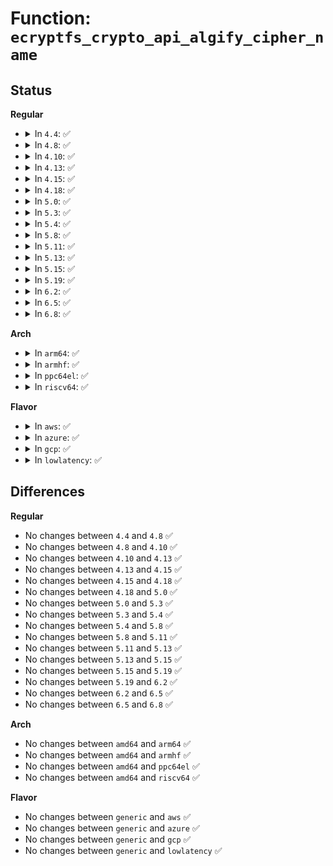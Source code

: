 # Function: <code>ecryptfs_crypto_api_algify_cipher_name</code>

## Status
<b>Regular</b>
<ul>
<li>
<details>
<summary>In <code>4.4</code>: ✅</summary>

```c
int ecryptfs_crypto_api_algify_cipher_name(char **algified_name, char *cipher_name, char *chaining_modifier);
```

**Collision:** Unique Static

**Inline:** No

**Transformation:** False

**Instances:**

```
In fs/ecryptfs/crypto.c (ffffffff81304fd0)
Location: fs/ecryptfs/crypto.c:138
Inline: False
Direct callers:
  - fs/ecryptfs/crypto.c:ecryptfs_init_crypt_ctx
  - fs/ecryptfs/crypto.c:ecryptfs_add_new_key_tfm
```
**Symbols:**

```
ffffffff81304fd0-ffffffff81305042: ecryptfs_crypto_api_algify_cipher_name (STB_LOCAL)
```
</details>
</li>
<li>
<details>
<summary>In <code>4.8</code>: ✅</summary>

```c
int ecryptfs_crypto_api_algify_cipher_name(char **algified_name, char *cipher_name, char *chaining_modifier);
```

**Collision:** Unique Static

**Inline:** No

**Transformation:** False

**Instances:**

```
In fs/ecryptfs/crypto.c (ffffffff81338fc0)
Location: fs/ecryptfs/crypto.c:120
Inline: False
Direct callers:
  - fs/ecryptfs/crypto.c:ecryptfs_add_new_key_tfm
  - fs/ecryptfs/crypto.c:ecryptfs_init_crypt_ctx
```
**Symbols:**

```
ffffffff81338fc0-ffffffff81339032: ecryptfs_crypto_api_algify_cipher_name (STB_LOCAL)
```
</details>
</li>
<li>
<details>
<summary>In <code>4.10</code>: ✅</summary>

```c
int ecryptfs_crypto_api_algify_cipher_name(char **algified_name, char *cipher_name, char *chaining_modifier);
```

**Collision:** Unique Static

**Inline:** No

**Transformation:** False

**Instances:**

```
In fs/ecryptfs/crypto.c (ffffffff8134ed60)
Location: fs/ecryptfs/crypto.c:120
Inline: False
Direct callers:
  - fs/ecryptfs/crypto.c:ecryptfs_add_new_key_tfm
  - fs/ecryptfs/crypto.c:ecryptfs_init_crypt_ctx
```
**Symbols:**

```
ffffffff8134ed60-ffffffff8134edd2: ecryptfs_crypto_api_algify_cipher_name (STB_LOCAL)
```
</details>
</li>
<li>
<details>
<summary>In <code>4.13</code>: ✅</summary>

```c
int ecryptfs_crypto_api_algify_cipher_name(char **algified_name, char *cipher_name, char *chaining_modifier);
```

**Collision:** Unique Static

**Inline:** No

**Transformation:** False

**Instances:**

```
In fs/ecryptfs/crypto.c (ffffffff81363820)
Location: fs/ecryptfs/crypto.c:120
Inline: False
Direct callers:
  - fs/ecryptfs/crypto.c:ecryptfs_add_new_key_tfm
  - fs/ecryptfs/crypto.c:ecryptfs_init_crypt_ctx
```
**Symbols:**

```
ffffffff81363820-ffffffff81363892: ecryptfs_crypto_api_algify_cipher_name (STB_LOCAL)
```
</details>
</li>
<li>
<details>
<summary>In <code>4.15</code>: ✅</summary>

```c
int ecryptfs_crypto_api_algify_cipher_name(char **algified_name, char *cipher_name, char *chaining_modifier);
```

**Collision:** Unique Static

**Inline:** No

**Transformation:** False

**Instances:**

```
In fs/ecryptfs/crypto.c (ffffffff81388590)
Location: fs/ecryptfs/crypto.c:106
Inline: False
Direct callers:
  - fs/ecryptfs/crypto.c:ecryptfs_add_new_key_tfm
  - fs/ecryptfs/crypto.c:ecryptfs_init_crypt_ctx
```
**Symbols:**

```
ffffffff81388590-ffffffff81388602: ecryptfs_crypto_api_algify_cipher_name (STB_LOCAL)
```
</details>
</li>
<li>
<details>
<summary>In <code>4.18</code>: ✅</summary>

```c
int ecryptfs_crypto_api_algify_cipher_name(char **algified_name, char *cipher_name, char *chaining_modifier);
```

**Collision:** Unique Static

**Inline:** No

**Transformation:** False

**Instances:**

```
In fs/ecryptfs/crypto.c (ffffffff813b73f0)
Location: fs/ecryptfs/crypto.c:106
Inline: False
Direct callers:
  - fs/ecryptfs/crypto.c:ecryptfs_add_new_key_tfm
  - fs/ecryptfs/crypto.c:ecryptfs_init_crypt_ctx
```
**Symbols:**

```
ffffffff813b73f0-ffffffff813b7462: ecryptfs_crypto_api_algify_cipher_name (STB_LOCAL)
```
</details>
</li>
<li>
<details>
<summary>In <code>5.0</code>: ✅</summary>

```c
int ecryptfs_crypto_api_algify_cipher_name(char **algified_name, char *cipher_name, char *chaining_modifier);
```

**Collision:** Unique Static

**Inline:** No

**Transformation:** False

**Instances:**

```
In fs/ecryptfs/crypto.c (ffffffff813d09c0)
Location: fs/ecryptfs/crypto.c:106
Inline: False
Direct callers:
  - fs/ecryptfs/crypto.c:ecryptfs_add_new_key_tfm
  - fs/ecryptfs/crypto.c:ecryptfs_init_crypt_ctx
```
**Symbols:**

```
ffffffff813d09c0-ffffffff813d0a32: ecryptfs_crypto_api_algify_cipher_name (STB_LOCAL)
```
</details>
</li>
<li>
<details>
<summary>In <code>5.3</code>: ✅</summary>

```c
int ecryptfs_crypto_api_algify_cipher_name(char **algified_name, char *cipher_name, char *chaining_modifier);
```

**Collision:** Unique Static

**Inline:** No

**Transformation:** False

**Instances:**

```
In fs/ecryptfs/crypto.c (ffffffff813fb990)
Location: fs/ecryptfs/crypto.c:92
Inline: False
Direct callers:
  - fs/ecryptfs/crypto.c:ecryptfs_add_new_key_tfm
  - fs/ecryptfs/crypto.c:ecryptfs_init_crypt_ctx
```
**Symbols:**

```
ffffffff813fb990-ffffffff813fba03: ecryptfs_crypto_api_algify_cipher_name (STB_LOCAL)
```
</details>
</li>
<li>
<details>
<summary>In <code>5.4</code>: ✅</summary>

```c
int ecryptfs_crypto_api_algify_cipher_name(char **algified_name, char *cipher_name, char *chaining_modifier);
```

**Collision:** Unique Static

**Inline:** No

**Transformation:** False

**Instances:**

```
In fs/ecryptfs/crypto.c (ffffffff81415a70)
Location: fs/ecryptfs/crypto.c:92
Inline: False
Direct callers:
  - fs/ecryptfs/crypto.c:ecryptfs_add_new_key_tfm
  - fs/ecryptfs/crypto.c:ecryptfs_init_crypt_ctx
```
**Symbols:**

```
ffffffff81415a70-ffffffff81415ae3: ecryptfs_crypto_api_algify_cipher_name (STB_LOCAL)
```
</details>
</li>
<li>
<details>
<summary>In <code>5.8</code>: ✅</summary>

```c
int ecryptfs_crypto_api_algify_cipher_name(char **algified_name, char *cipher_name, char *chaining_modifier);
```

**Collision:** Unique Static

**Inline:** No

**Transformation:** False

**Instances:**

```
In fs/ecryptfs/crypto.c (ffffffff81463710)
Location: fs/ecryptfs/crypto.c:77
Inline: False
Direct callers:
  - fs/ecryptfs/crypto.c:ecryptfs_process_key_cipher
  - fs/ecryptfs/crypto.c:ecryptfs_init_crypt_ctx
```
**Symbols:**

```
ffffffff81463710-ffffffff81463783: ecryptfs_crypto_api_algify_cipher_name (STB_LOCAL)
```
</details>
</li>
<li>
<details>
<summary>In <code>5.11</code>: ✅</summary>

```c
int ecryptfs_crypto_api_algify_cipher_name(char **algified_name, char *cipher_name, char *chaining_modifier);
```

**Collision:** Unique Static

**Inline:** No

**Transformation:** False

**Instances:**

```
In fs/ecryptfs/crypto.c (ffffffff8147eed0)
Location: fs/ecryptfs/crypto.c:77
Inline: False
Direct callers:
  - fs/ecryptfs/crypto.c:ecryptfs_process_key_cipher
  - fs/ecryptfs/crypto.c:ecryptfs_init_crypt_ctx
```
**Symbols:**

```
ffffffff8147eed0-ffffffff8147ef43: ecryptfs_crypto_api_algify_cipher_name (STB_LOCAL)
```
</details>
</li>
<li>
<details>
<summary>In <code>5.13</code>: ✅</summary>

```c
int ecryptfs_crypto_api_algify_cipher_name(char **algified_name, char *cipher_name, char *chaining_modifier);
```

**Collision:** Unique Static

**Inline:** No

**Transformation:** False

**Instances:**

```
In fs/ecryptfs/crypto.c (ffffffff81484a60)
Location: fs/ecryptfs/crypto.c:77
Inline: False
Direct callers:
  - fs/ecryptfs/crypto.c:ecryptfs_add_new_key_tfm
  - fs/ecryptfs/crypto.c:ecryptfs_init_crypt_ctx
```
**Symbols:**

```
ffffffff81484a60-ffffffff81484ad3: ecryptfs_crypto_api_algify_cipher_name (STB_LOCAL)
```
</details>
</li>
<li>
<details>
<summary>In <code>5.15</code>: ✅</summary>

```c
int ecryptfs_crypto_api_algify_cipher_name(char **algified_name, char *cipher_name, char *chaining_modifier);
```

**Collision:** Unique Static

**Inline:** No

**Transformation:** False

**Instances:**

```
In fs/ecryptfs/crypto.c (ffffffff814dc0e0)
Location: fs/ecryptfs/crypto.c:77
Inline: False
Direct callers:
  - fs/ecryptfs/crypto.c:ecryptfs_add_new_key_tfm
  - fs/ecryptfs/crypto.c:ecryptfs_init_crypt_ctx
```
**Symbols:**

```
ffffffff814dc0e0-ffffffff814dc153: ecryptfs_crypto_api_algify_cipher_name (STB_LOCAL)
```
</details>
</li>
<li>
<details>
<summary>In <code>5.19</code>: ✅</summary>

```c
int ecryptfs_crypto_api_algify_cipher_name(char **algified_name, char *cipher_name, char *chaining_modifier);
```

**Collision:** Unique Static

**Inline:** No

**Transformation:** False

**Instances:**

```
In fs/ecryptfs/crypto.c (ffffffff81569fc0)
Location: fs/ecryptfs/crypto.c:77
Inline: False
Direct callers:
  - fs/ecryptfs/crypto.c:ecryptfs_add_new_key_tfm
  - fs/ecryptfs/crypto.c:ecryptfs_init_crypt_ctx
```
**Symbols:**

```
ffffffff81569fc0-ffffffff8156a041: ecryptfs_crypto_api_algify_cipher_name (STB_LOCAL)
```
</details>
</li>
<li>
<details>
<summary>In <code>6.2</code>: ✅</summary>

```c
int ecryptfs_crypto_api_algify_cipher_name(char **algified_name, char *cipher_name, char *chaining_modifier);
```

**Collision:** Unique Static

**Inline:** No

**Transformation:** False

**Instances:**

```
In fs/ecryptfs/crypto.c (ffffffff8160dc30)
Location: fs/ecryptfs/crypto.c:77
Inline: False
Direct callers:
  - fs/ecryptfs/crypto.c:ecryptfs_add_new_key_tfm
  - fs/ecryptfs/crypto.c:ecryptfs_init_crypt_ctx
```
**Symbols:**

```
ffffffff8160dc30-ffffffff8160dcb1: ecryptfs_crypto_api_algify_cipher_name (STB_LOCAL)
```
</details>
</li>
<li>
<details>
<summary>In <code>6.5</code>: ✅</summary>

```c
int ecryptfs_crypto_api_algify_cipher_name(char **algified_name, char *cipher_name, char *chaining_modifier);
```

**Collision:** Unique Static

**Inline:** No

**Transformation:** False

**Instances:**

```
In fs/ecryptfs/crypto.c (ffffffff81645aa0)
Location: fs/ecryptfs/crypto.c:77
Inline: False
Direct callers:
  - fs/ecryptfs/crypto.c:ecryptfs_add_new_key_tfm
  - fs/ecryptfs/crypto.c:ecryptfs_init_crypt_ctx
```
**Symbols:**

```
ffffffff81645aa0-ffffffff81645b21: ecryptfs_crypto_api_algify_cipher_name (STB_LOCAL)
```
</details>
</li>
<li>
<details>
<summary>In <code>6.8</code>: ✅</summary>

```c
int ecryptfs_crypto_api_algify_cipher_name(char **algified_name, char *cipher_name, char *chaining_modifier);
```

**Collision:** Unique Static

**Inline:** No

**Transformation:** False

**Instances:**

```
In fs/ecryptfs/crypto.c (ffffffff8167ef60)
Location: fs/ecryptfs/crypto.c:77
Inline: False
Direct callers:
  - fs/ecryptfs/crypto.c:ecryptfs_add_new_key_tfm
  - fs/ecryptfs/crypto.c:ecryptfs_init_crypt_ctx
```
**Symbols:**

```
ffffffff8167ef60-ffffffff8167efe1: ecryptfs_crypto_api_algify_cipher_name (STB_LOCAL)
```
</details>
</li>
</ul>
<b>Arch</b>
<ul>
<li>
<details>
<summary>In <code>arm64</code>: ✅</summary>

```c
int ecryptfs_crypto_api_algify_cipher_name(char **algified_name, char *cipher_name, char *chaining_modifier);
```

**Collision:** Unique Static

**Inline:** No

**Transformation:** False

**Instances:**

```
In fs/ecryptfs/crypto.c (ffff8000104f6da0)
Location: fs/ecryptfs/crypto.c:92
Inline: False
Direct callers:
  - fs/ecryptfs/crypto.c:ecryptfs_add_new_key_tfm
  - fs/ecryptfs/crypto.c:ecryptfs_init_crypt_ctx
```
**Symbols:**

```
ffff8000104f6da0-ffff8000104f6e2c: ecryptfs_crypto_api_algify_cipher_name (STB_LOCAL)
```
</details>
</li>
<li>
<details>
<summary>In <code>armhf</code>: ✅</summary>

```c
int ecryptfs_crypto_api_algify_cipher_name(char **algified_name, char *cipher_name, char *chaining_modifier);
```

**Collision:** Unique Static

**Inline:** No

**Transformation:** False

**Instances:**

```
In fs/ecryptfs/crypto.c (c06b477c)
Location: fs/ecryptfs/crypto.c:92
Inline: False
Direct callers:
  - fs/ecryptfs/crypto.c:ecryptfs_add_new_key_tfm
  - fs/ecryptfs/crypto.c:ecryptfs_init_crypt_ctx
```
**Symbols:**

```
c06b477c-c06b4800: ecryptfs_crypto_api_algify_cipher_name (STB_LOCAL)
```
</details>
</li>
<li>
<details>
<summary>In <code>ppc64el</code>: ✅</summary>

```c
int ecryptfs_crypto_api_algify_cipher_name(char **algified_name, char *cipher_name, char *chaining_modifier);
```

**Collision:** Unique Static

**Inline:** No

**Transformation:** False

**Instances:**

```
In fs/ecryptfs/crypto.c (c0000000006383e0)
Location: fs/ecryptfs/crypto.c:92
Inline: False
Direct callers:
  - fs/ecryptfs/crypto.c:ecryptfs_add_new_key_tfm
  - fs/ecryptfs/crypto.c:ecryptfs_init_crypt_ctx
```
**Symbols:**

```
c0000000006383e0-c0000000006384a8: ecryptfs_crypto_api_algify_cipher_name (STB_LOCAL)
```
</details>
</li>
<li>
<details>
<summary>In <code>riscv64</code>: ✅</summary>

```c
int ecryptfs_crypto_api_algify_cipher_name(char **algified_name, char *cipher_name, char *chaining_modifier);
```

**Collision:** Unique Static

**Inline:** No

**Transformation:** False

**Instances:**

```
In fs/ecryptfs/crypto.c (ffffffe00036599a)
Location: fs/ecryptfs/crypto.c:92
Inline: False
Direct callers:
  - fs/ecryptfs/crypto.c:ecryptfs_add_new_key_tfm
  - fs/ecryptfs/crypto.c:ecryptfs_init_crypt_ctx
```
**Symbols:**

```
ffffffe00036599a-ffffffe000365a16: ecryptfs_crypto_api_algify_cipher_name (STB_LOCAL)
```
</details>
</li>
</ul>
<b>Flavor</b>
<ul>
<li>
<details>
<summary>In <code>aws</code>: ✅</summary>

```c
int ecryptfs_crypto_api_algify_cipher_name(char **algified_name, char *cipher_name, char *chaining_modifier);
```

**Collision:** Unique Static

**Inline:** No

**Transformation:** False

**Instances:**

```
In fs/ecryptfs/crypto.c (ffffffff8140e050)
Location: fs/ecryptfs/crypto.c:92
Inline: False
Direct callers:
  - fs/ecryptfs/crypto.c:ecryptfs_add_new_key_tfm
  - fs/ecryptfs/crypto.c:ecryptfs_init_crypt_ctx
```
**Symbols:**

```
ffffffff8140e050-ffffffff8140e0c3: ecryptfs_crypto_api_algify_cipher_name (STB_LOCAL)
```
</details>
</li>
<li>
<details>
<summary>In <code>azure</code>: ✅</summary>

```c
int ecryptfs_crypto_api_algify_cipher_name(char **algified_name, char *cipher_name, char *chaining_modifier);
```

**Collision:** Unique Static

**Inline:** No

**Transformation:** False

**Instances:**

```
In fs/ecryptfs/crypto.c (ffffffff813fead0)
Location: fs/ecryptfs/crypto.c:92
Inline: False
Direct callers:
  - fs/ecryptfs/crypto.c:ecryptfs_add_new_key_tfm
  - fs/ecryptfs/crypto.c:ecryptfs_init_crypt_ctx
```
**Symbols:**

```
ffffffff813fead0-ffffffff813feb43: ecryptfs_crypto_api_algify_cipher_name (STB_LOCAL)
```
</details>
</li>
<li>
<details>
<summary>In <code>gcp</code>: ✅</summary>

```c
int ecryptfs_crypto_api_algify_cipher_name(char **algified_name, char *cipher_name, char *chaining_modifier);
```

**Collision:** Unique Static

**Inline:** No

**Transformation:** False

**Instances:**

```
In fs/ecryptfs/crypto.c (ffffffff8140b3d0)
Location: fs/ecryptfs/crypto.c:92
Inline: False
Direct callers:
  - fs/ecryptfs/crypto.c:ecryptfs_add_new_key_tfm
  - fs/ecryptfs/crypto.c:ecryptfs_init_crypt_ctx
```
**Symbols:**

```
ffffffff8140b3d0-ffffffff8140b443: ecryptfs_crypto_api_algify_cipher_name (STB_LOCAL)
```
</details>
</li>
<li>
<details>
<summary>In <code>lowlatency</code>: ✅</summary>

```c
int ecryptfs_crypto_api_algify_cipher_name(char **algified_name, char *cipher_name, char *chaining_modifier);
```

**Collision:** Unique Static

**Inline:** No

**Transformation:** False

**Instances:**

```
In fs/ecryptfs/crypto.c (ffffffff81421070)
Location: fs/ecryptfs/crypto.c:92
Inline: False
Direct callers:
  - fs/ecryptfs/crypto.c:ecryptfs_add_new_key_tfm
  - fs/ecryptfs/crypto.c:ecryptfs_init_crypt_ctx
```
**Symbols:**

```
ffffffff81421070-ffffffff814210e3: ecryptfs_crypto_api_algify_cipher_name (STB_LOCAL)
```
</details>
</li>
</ul>

## Differences
<b>Regular</b>
<ul>
<li>
No changes between <code>4.4</code> and <code>4.8</code> ✅
</li>
<li>
No changes between <code>4.8</code> and <code>4.10</code> ✅
</li>
<li>
No changes between <code>4.10</code> and <code>4.13</code> ✅
</li>
<li>
No changes between <code>4.13</code> and <code>4.15</code> ✅
</li>
<li>
No changes between <code>4.15</code> and <code>4.18</code> ✅
</li>
<li>
No changes between <code>4.18</code> and <code>5.0</code> ✅
</li>
<li>
No changes between <code>5.0</code> and <code>5.3</code> ✅
</li>
<li>
No changes between <code>5.3</code> and <code>5.4</code> ✅
</li>
<li>
No changes between <code>5.4</code> and <code>5.8</code> ✅
</li>
<li>
No changes between <code>5.8</code> and <code>5.11</code> ✅
</li>
<li>
No changes between <code>5.11</code> and <code>5.13</code> ✅
</li>
<li>
No changes between <code>5.13</code> and <code>5.15</code> ✅
</li>
<li>
No changes between <code>5.15</code> and <code>5.19</code> ✅
</li>
<li>
No changes between <code>5.19</code> and <code>6.2</code> ✅
</li>
<li>
No changes between <code>6.2</code> and <code>6.5</code> ✅
</li>
<li>
No changes between <code>6.5</code> and <code>6.8</code> ✅
</li>
</ul>
<b>Arch</b>
<ul>
<li>
No changes between <code>amd64</code> and <code>arm64</code> ✅
</li>
<li>
No changes between <code>amd64</code> and <code>armhf</code> ✅
</li>
<li>
No changes between <code>amd64</code> and <code>ppc64el</code> ✅
</li>
<li>
No changes between <code>amd64</code> and <code>riscv64</code> ✅
</li>
</ul>
<b>Flavor</b>
<ul>
<li>
No changes between <code>generic</code> and <code>aws</code> ✅
</li>
<li>
No changes between <code>generic</code> and <code>azure</code> ✅
</li>
<li>
No changes between <code>generic</code> and <code>gcp</code> ✅
</li>
<li>
No changes between <code>generic</code> and <code>lowlatency</code> ✅
</li>
</ul>

